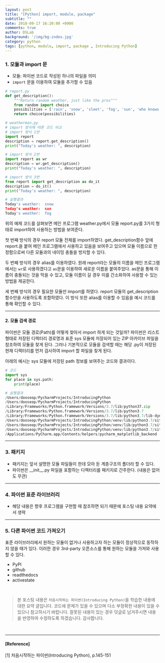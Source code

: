 ```yaml
---
layout: post
title: "[Python] import, module, package"
subtitle: ""
date: 2018-09-17 16:20:00 +0900
comments: true
author: DSLab
background: '/img/bg-index.jpg'
category: python
tags: [python, module, import, package , Introducing Python]
---
```


### 1. 모듈과 import 문
  - 모듈: 파이썬 코드로 작성된 하나의 파일을 의미
  - `import` 문을 이용하여 모듈을 추가할 수 있음

```python
# report.py
def get_description():
    """Return random weather, just like the pros"""
    from random import choice
    possibilities = ['rain', 'snow', 'sleet', 'fog', 'sun', 'who knows']
    return choice(possibilities)

# weatherman.py
# import 방식에 따른 코드 비교
# import 방식 1번
import report
description = report.get_description()
print("Today's weather: ", description)

# import 방식 2번
import report as wr
description = wr.get_description()
print("Today's weather: ", description)

# import 방식 3번
from report import get_description as do_it
description = do_it()
print("Today's weather: ", description)

# 실행결과
Today's weather:  snow
Today's weather:  sun
Today's weather:  fog
```
위의 예제 코드를 살펴보면 메인 프로그램 weather.py에서 모듈 report.py를 3가지 형태로 import하여 사용하는 방법을 보여준다.

첫 번째 방식의 경우 report 모듈 전체를 import하였다. get_description함수 앞에 report.을 붙여 메인 프로그램에서 사용하고 있음을 보여주고 있으며 모듈 이름으로 한정함으로써 다른 모듈과의 네이밍 충돌을 방지할 수 있다.

두 번째 방식의 경우 alias를 이용하였다. 원래 report라는 모듈의 이름을 메인 프로그램에서는 `wr`로 사용하겠다고 `as`문을 이용하여 새로운 이름을 붙여주었다. as문을 통해 이름이 충돌되는 것을 막을 수 있고, 모듈 이름이 길 경우 이를 간소화하여 사용할 수 있는 방법을 제공한다.

세 번째 방식의 경우 필요한 모듈만 import를 하였다. report 모듈의 get_description 함수만을 사용하도록 포함하였다. 이 방식 또한 alias를 이용할 수 있음을 예시 코드를 통해 확인할 수 있다.

---

#### 2. 모듈 검색 경로
파이썬은 모듈 경로(Path)를 어떻게 찾아서 import 하게 되는 것일까? 파이썬은 리스트 형태로 저장된 디렉터리 경로명과 표준 sys 모듈에 저장되어 있는 ZIP 아카이브 파일을 참조하여 모듈을 찾게 된다. 그러나 기본적으로 모듈을 검색할 때는 해당 .py이 저장된 현재 디렉터리를 먼저 검사하여 import 할 파일을 찾게 된다.

아래의 예시는 sys 모듈에 저장된 path 정보를 보여주는 코드와 결과이다.
```python
# 코드
import sys
for place in sys.path:
    print(place)

# 실행결과
/Users/dooseop/PycharmProjects/IntroducingPython
/Users/dooseop/PycharmProjects/IntroducingPython
/Library/Frameworks/Python.framework/Versions/3.7/lib/python37.zip
/Library/Frameworks/Python.framework/Versions/3.7/lib/python3.7
/Library/Frameworks/Python.framework/Versions/3.7/lib/python3.7/lib-dynload
/Users/dooseop/PycharmProjects/IntroducingPython/venv/lib/python3.7/site-packages
/Users/dooseop/PycharmProjects/IntroducingPython/venv/lib/python3.7/site-packages/setuptools-39.1.0-py3.7.egg
/Users/dooseop/PycharmProjects/IntroducingPython/venv/lib/python3.7/site-packages/pip-10.0.1-py3.7.egg
/Applications/PyCharm.app/Contents/helpers/pycharm_matplotlib_backend
```

---

### 3. 패키지
  - 패키지는 앞서 설명한 모듈 파일들이 한데 모아 둔 계층구조의 폴더라 할 수 있다.
  - 파이썬은 \_\_init\_\_.py 파일을 포함하는 디렉터리를 패키지로 간주한다. (내용은 없어도 무관)

---

### 4. 파이썬 표준 라이브러리
  - 해당 내용은 향후 프로그램을 구현할 때 참조하면 되기 때문에 포스팅 내용 요약에서 생략

---

### 5. 다른 파이썬 코드 가져오기
표준 라이브러리에서 원하는 모듈이 없거나 사용하고자 하는 모듈이 정상적으로 동작하지 않을 때가 있다. 이러한 경우 3rd-party 오픈소스를 통해 원하는 모듈을 가져와 사용할 수 있다.
  - PyPI
  - github
  - readthedocs
  - activestate

<br>

>본 포스팅 내용은 `처음시작하는 파이썬(Introducing Python)`을 학습한 내용에 대한 요약 글입니다. 코드에 문제가 있을 수 있으며 다소 부정확한 내용이 있을 수 있으니 참고하시기 바랍니다. 잘못된 내용이 있는 경우 덧글로 남겨주시면 내용을 반영하여 수정하도록 하겠습니다. 감사합니다.

<br>

---

#### [Reference]

[1] 처음시작하는 파이썬(Introducing Python), p.145-151
